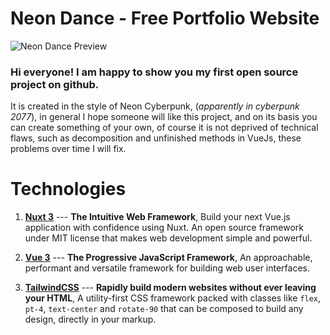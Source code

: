 # Neon Dance - Free Portfolio Website
![Neon Dance Preview](https://mir-s3-cdn-cf.behance.net/project_modules/max_1200/ac9593159959367.63aa216bf3dff.png)

### Hi everyone! I am happy to show you my first open source project on github.

It is created in the style of Neon Cyberpunk, (*apparently in cyberpunk 2077*), in general I hope someone will like this project, and on its basis you can create something of your own, of course it is not deprived of technical flaws, such as decomposition and unfinished methods in VueJs, these problems over time I will fix.



# Technologies

 1. **[Nuxt 3](https://nuxt.com/)** --- **The Intuitive Web Framework**, Build your next Vue.js application with confidence using Nuxt. An
    open source framework under MIT license that makes web development
    simple and powerful.
    
 2. [**Vue 3**](https://vuejs.org/) --- **The  Progressive  JavaScript Framework**, An approachable, performant and versatile framework for building web user interfaces.
 3. **[TailwindCSS](https://tailwindcss.com/)** ---  **Rapidly build modern websites without ever leaving your HTML**, A utility-first CSS framework packed with classes like  `flex`,  `pt-4`,  `text-center`  and  `rotate-90`  that can be composed to build any design, directly in your markup.
